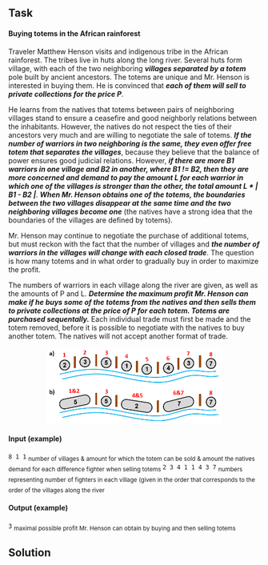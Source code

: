 ## Task

#### Buying totems in the African rainforest

Traveler Matthew Henson visits and indigenous tribe in the African rainforest. The tribes live in huts along the long river. Several huts form village, with each of the two neighboring ***villages separated by a totem*** pole built by ancient ancestors. The totems are unique and Mr. Henson is interested in buying them. He is convinced that ***each of them will sell to private collections for the price P***.  

He learns from the natives that totems between pairs of neighboring villages stand to ensure a ceasefire and good neighborly relations between the inhabitants. However, the natives do not respect the ties of their ancestors very much and are willing to negotiate the sale of totems. ***If the number of warriors in two neighboring is the same, they even offer free totem that separates the villages***, because they believe that the balance of power ensures good judicial relations. However, ***if there are more B1 warriors in one village and B2 in another, where B1 != B2, then they are more concerned and demand to pay the amount L for each warrior in which one of the villages is stronger than the other, the total amount L * | B1 - B2 |***. ***When Mr. Henson obtains one of the totems, the boundaries between the two villages disappear at the same time and the two neighboring villages become one*** (the natives have a strong idea that the boundaries of the villages are defined by totems).   

Mr. Henson may continue to negotiate the purchase of additional totems, but must reckon with the fact that the number of villages and ***the number of warriors in the villages will change with each closed trade***. The question is how many totems and in what order to gradually buy in order to maximize the profit.

The numbers of warriors in each village along the river are given, as well as the amounts of P and L. ***Determine the maximum profit Mr. Henson can make if he buys some of the totems from the natives and then sells them to private collections at the price of P for each totem. Totems are purchased sequentally.*** Each individual trade must first be made and the totem removed, before it is possible to negotiate with the natives to buy another totem. The natives will not accept another format of trade.

<p align="center">
   <img src="pictures/example.png" width="350" title="example">
</p>

#### Input (example)

`8 1 1` <sub> number of villages & amount for which the totem can be sold & amount the natives demand for each difference fighter when selling totems </sub>
`2 3 4 1 1 4 3 7` <sub> numbers representing number of fighters in each village (given in the order that corresponds to the order of the villages along the river </sub>

#### Output (example)

`3` <sub> maximal possible profit Mr. Henson can obtain by buying and then selling totems </sub>

## Solution
